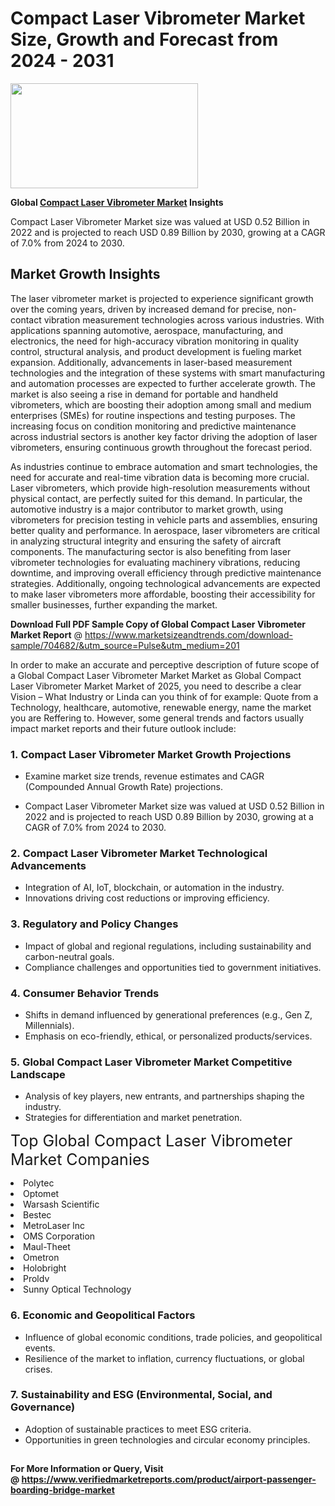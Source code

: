 <H1>Compact Laser Vibrometer Market Size, Growth and Forecast from 2024 - 2031</H1><img class="aligncenter size-medium wp-image-584254" src="https://thirdeyenews.in/wp-content/uploads/2024/09/Global-Market-Research-300x168.jpeg" alt="" width="300" height="168" /><p><strong>Global&nbsp;<a href="https://www.marketsizeandtrends.com/download-sample/704682/&amp;utm_source=Pulse&amp;utm_medium=201">Compact Laser Vibrometer Market</a> Insights</strong></p><p>Compact Laser Vibrometer Market size was valued at USD 0.52 Billion in 2022 and is projected to reach USD 0.89 Billion by 2030, growing at a CAGR of 7.0% from 2024 to 2030.</p><p><h2>Market Growth Insights</h2> <p>The laser vibrometer market is projected to experience significant growth over the coming years, driven by increased demand for precise, non-contact vibration measurement technologies across various industries. With applications spanning automotive, aerospace, manufacturing, and electronics, the need for high-accuracy vibration monitoring in quality control, structural analysis, and product development is fueling market expansion. Additionally, advancements in laser-based measurement technologies and the integration of these systems with smart manufacturing and automation processes are expected to further accelerate growth. The market is also seeing a rise in demand for portable and handheld vibrometers, which are boosting their adoption among small and medium enterprises (SMEs) for routine inspections and testing purposes. The increasing focus on condition monitoring and predictive maintenance across industrial sectors is another key factor driving the adoption of laser vibrometers, ensuring continuous growth throughout the forecast period.</p> <p><a href="#"></a></p> <p>As industries continue to embrace automation and smart technologies, the need for accurate and real-time vibration data is becoming more crucial. Laser vibrometers, which provide high-resolution measurements without physical contact, are perfectly suited for this demand. In particular, the automotive industry is a major contributor to market growth, using vibrometers for precision testing in vehicle parts and assemblies, ensuring better quality and performance. In aerospace, laser vibrometers are critical in analyzing structural integrity and ensuring the safety of aircraft components. The manufacturing sector is also benefiting from laser vibrometer technologies for evaluating machinery vibrations, reducing downtime, and improving overall efficiency through predictive maintenance strategies. Additionally, ongoing technological advancements are expected to make laser vibrometers more affordable, boosting their accessibility for smaller businesses, further expanding the market. <p></p><p><span class=""><strong>Download Full PDF Sample Copy of Global Compact Laser Vibrometer Market Report</strong> @ <a href="https://www.marketsizeandtrends.com/download-sample/704682/&amp;utm_source=Pulse&amp;utm_medium=201" target="_blank">https://www.marketsizeandtrends.com/download-sample/704682/&amp;utm_source=Pulse&amp;utm_medium=201</a></span></p><p>In order to make an accurate and perceptive description of future scope of a Global&nbsp;Compact Laser Vibrometer Market Market as Global&nbsp;Compact Laser Vibrometer Market Market of 2025, you need to describe a clear Vision &ndash; What Industry or Linda can you think of for example: Quote from a Technology, healthcare, automotive, renewable energy, name the market you are Reffering to. However, some general trends and factors usually impact market reports and their future outlook include:</p><h3>1.&nbsp;<strong>Compact Laser Vibrometer Market Growth Projections</strong></h3><ul><li>Examine market size trends, revenue estimates and CAGR (Compounded Annual Growth Rate) projections.</li><li><p>Compact Laser Vibrometer Market size was valued at USD 0.52 Billion in 2022 and is projected to reach USD 0.89 Billion by 2030, growing at a CAGR of 7.0% from 2024 to 2030.</p></li></ul><h3>2.&nbsp;<strong>Compact Laser Vibrometer Market Technological Advancements</strong></h3><ul><li>Integration of AI, IoT, blockchain, or automation in the industry.</li><li>Innovations driving cost reductions or improving efficiency.</li></ul><h3>3.&nbsp;<strong>Regulatory and Policy Changes</strong></h3><ul><li>Impact of global and regional regulations, including sustainability and carbon-neutral goals.</li><li>Compliance challenges and opportunities tied to government initiatives.</li></ul><h3>4.&nbsp;<strong>Consumer Behavior Trends</strong></h3><ul><li>Shifts in demand influenced by generational preferences (e.g., Gen Z, Millennials).</li><li>Emphasis on eco-friendly, ethical, or personalized products/services.</li></ul><h3>5.&nbsp;<strong>Global Compact Laser Vibrometer Market Competitive Landscape</strong></h3><ul><li>Analysis of key players, new entrants, and partnerships shaping the industry.</li><li>Strategies for differentiation and market penetration.</li></ul><p data-pm-slice="1 1 []"><span style="color: inherit; font-family: inherit; font-size: 25px;">Top Global Compact Laser Vibrometer Market Companies</span></p><div class="" data-test-id=""><p><li>Polytec</li><li> Optomet</li><li> Warsash Scientific</li><li> Bestec</li><li> MetroLaser lnc</li><li> OMS Corporation</li><li> Maul-Theet</li><li> Ometron</li><li> Holobright</li><li> Proldv</li><li> Sunny Optical Technology</li></p></div><h3>6.&nbsp;<strong>Economic and Geopolitical Factors</strong></h3><ul><li>Influence of global economic conditions, trade policies, and geopolitical events.</li><li>Resilience of the market to inflation, currency fluctuations, or global crises.</li></ul><h3>7.&nbsp;<strong>Sustainability and ESG (Environmental, Social, and Governance)</strong></h3><ul><li>Adoption of sustainable practices to meet ESG criteria.</li><li>Opportunities in green technologies and circular economy principles.</li></ul><h2><strong style="font-size: 14px;">For More Information or Query, Visit @&nbsp;</strong><a style="background-color: #ffffff; font-size: 14px;" href="https://www.marketsizeandtrends.com/report/compact-laser-vibrometer-market/" target="_blank">https://www.verifiedmarketreports.com/product/airport-passenger-boarding-bridge-market</a></h2>
